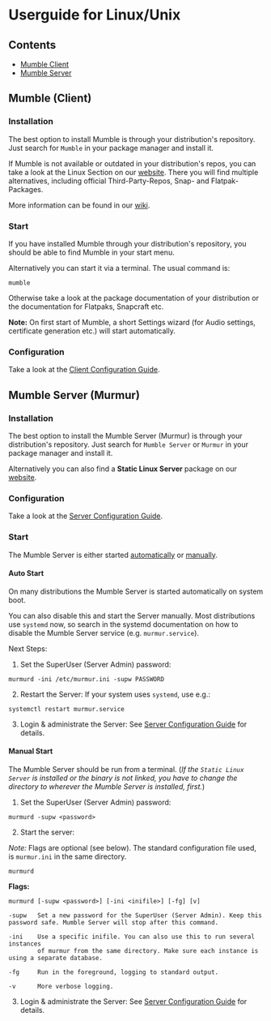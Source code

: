 # Userguide for Linux/Unix

## Contents

- [Mumble Client](#mumble-client)
- [Mumble Server](#mumble-server-murmur)

## Mumble (Client)

### Installation

The best option to install Mumble is through your distribution's repository.
Just search for `Mumble` in your package manager and install it.

If Mumble is not available or outdated in your distribution's repos, you can take a look at the Linux Section on our [website](https://www.mumble.info/downloads/#linux).
There you will find multiple alternatives, including official Third-Party-Repos, Snap- and Flatpak-Packages.

More information can be found in our [wiki](https://wiki.mumble.info/wiki/Installing_Mumble#Linux).

### Start

If you have installed Mumble through your distribution's repository, you should be able to find Mumble in your start menu. 

Alternatively you can start it via a terminal.
The usual command is: 

```
mumble
```

Otherwise take a look at the package documentation of your distribution or the documentation for Flatpaks, Snapcraft etc.

**Note:** On first start of Mumble, a short Settings wizard (for Audio settings, certificate generation etc.) will start automatically.

### Configuration

<!-- Short introduction or just link to the Client Config Guide? -->
Take a look at the [Client Configuration Guide](client_config_guide.md).

## Mumble Server (Murmur)

### Installation

The best option to install the Mumble Server (Murmur) is through your distribution's repository.
Just search for `Mumble Server` or `Murmur` in your package manager and install it.

Alternatively you can also find a **Static Linux Server** package on our [website](https://www.mumble.info/downloads/#manual-download).

### Configuration

Take a look at the [Server Configuration Guide](server_config_guide.md).

### Start

The Mumble Server is either started [automatically](#auto-start) or [manually](#manual-start).

#### Auto Start

On many distributions the Mumble Server is started automatically on system boot.

You can also disable this and start the Server manually.
Most distributions use `systemd` now, so search in the systemd documentation on how to disable the Mumble Server service (e.g. `murmur.service`).

Next Steps: 

1. Set the SuperUser (Server Admin) password:

```
murmurd -ini /etc/murmur.ini -supw PASSWORD
```

2. Restart the Server:
If your system uses `systemd`, use e.g.:

```
systemctl restart murmur.service
```

3. Login & administrate the Server:
See [Server Configuration Guide](server_config_guide.md#administration-with-mumble-client) for details.

#### Manual Start

The Mumble Server should be run from a terminal.
(*If the `Static Linux Server` is installed or the binary is not linked, you have to change the directory to wherever the Mumble Server is installed, first.*)

<!-- Will the binary name change in 1.4? -->

<!-- mention different binary name of static linux server? -->

1. Set the SuperUser (Server Admin) password:

```
murmurd -supw <password>
```

2. Start the server:

*Note:* Flags are optional (see below).
The standard configuration file used, is `murmur.ini` in the same directory.

```
murmurd 
```


**Flags:**

```
murmurd [-supw <password>] [-ini <inifile>] [-fg] [v]

-supw   Set a new password for the SuperUser (Server Admin). Keep this password safe. Mumble Server will stop after this command.

-ini    Use a specific inifile. You can also use this to run several instances
        of murmur from the same directory. Make sure each instance is using a separate database.

-fg     Run in the foreground, logging to standard output.

-v      More verbose logging.
```

3. Login & administrate the Server:
See [Server Configuration Guide](server_config_guide.md#administration-with-mumble-client) for details.